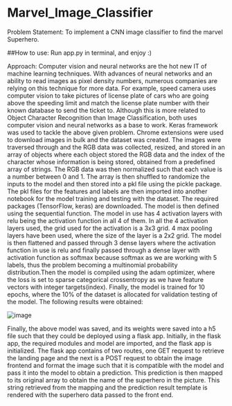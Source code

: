 # Marvel_Image_Classifier

Problem Statement: To implement a CNN image classifier to find the marvel Superhero.

##How to use:
Run app.py in terminal, and enjoy :)



Approach:
Computer vision and neural networks are the hot new IT of machine learning techniques. With advances of neural networks and an ability to read images as pixel density numbers, numerous companies are relying on this technique for more data. For example, speed camera uses computer vision to take pictures of license plate of cars who are going above the speeding limit and match the license plate number with their known database to send the ticket to. Although this is more related to Object Character Recognition than Image Classification, both uses computer vision and neural networks as a base to work.
Keras framework was used to tackle the above given problem. 
Chrome extensions were used to download images in bulk and the dataset was created. The images were traversed through and the RGB data was collected, resized, and stored in an array of objects where each object stored the RGB data and the index of the character whose information is being stored, obtained from a predefined array of strings. The RGB data was then normalized such that each value is a number between 0 and 1. The array is then shuffled to randomize the inputs to the model and then stored into a pkl file using the pickle package. The pkl files for the features and labels are then imported into another notebook for the model training and testing with the dataset. The required packages (TensorFlow, keras) are downloaded. 
The model is then defined using the sequential function. The model in use has 4 activation layers with relu being the activation function in all 4 of them. In all the 4 activation layers used, the grid used for the activation is a 3x3 grid. 4 max pooling layers have been used, where the size of the layer is a 2x2 grid.
The model is then flattened and passed through 3 dense layers where the activation function in use is relu and finally passed through a dense layer with activation function as softmax because softmax as we are working with 5 labels, thus the problem becoming a multinomial probability distribution.Then the model is compiled using the adam optimizer, where the loss is set to sparse categorical crossentropy as we have feature vectors with integer targets(index).
Finally, the model is trained for 10 epochs, where the 10% of the dataset is allocated for validation testing of the model.
The following results were obtained:

 

![image](https://user-images.githubusercontent.com/63347503/123410356-dc3d9480-d5cc-11eb-9d8a-1ad9afefa07c.png)



Finally, the above model was saved, and its weights were saved into a h5 file such that they could be deployed using a flask app.
Initially, in the flask app, the required modules and model are imported, and the flask app is initialized.
The flask app contains of two routes, one GET request to retrieve the landing page and the next is a POST request to obtain the image frontend and format the image such that it is compatible with the model and pass it into the model to obtain a prediction. This prediction is then mapped to its original array to obtain the name of the superhero in the picture. This string retrieved from the mapping and the prediction result template is rendered with the superhero data passed to the front end.

